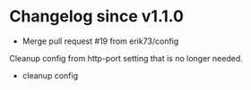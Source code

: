 # Changelog since v1.1.0
- Merge pull request #19 from erik73/config

Cleanup config from http-port setting that is no longer needed. 
- cleanup config 
